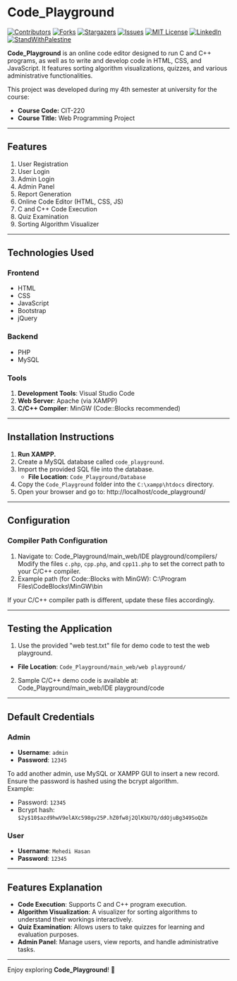 # Code_Playground

[![Contributors][contributors-shield]][contributors-url]
[![Forks][forks-shield]][forks-url]
[![Stargazers][stars-shield]][stars-url]
[![Issues][issues-shield]][issues-url]
[![MIT License][license-shield]][license-url]
[![LinkedIn][linkedin-shield]][linkedin-url]
[![StandWithPalestine](https://raw.githubusercontent.com/Safouene1/support-palestine-banner/master/StandWithPalestine.svg)](https://github.com/Safouene1/support-palestine-banner/blob/master/Markdown-pages/Support.md)

**Code_Playground** is an online code editor designed to run C and C++ programs, as well as to write and develop code in HTML, CSS, and JavaScript. It features sorting algorithm visualizations, quizzes, and various administrative functionalities.  

This project was developed during my 4th semester at university for the course:
- **Course Code:** CIT-220  
- **Course Title:** Web Programming Project  

---

## Features
1. User Registration
2. User Login
3. Admin Login
4. Admin Panel
5. Report Generation
6. Online Code Editor (HTML, CSS, JS)
7. C and C++ Code Execution
8. Quiz Examination
9. Sorting Algorithm Visualizer

---

## Technologies Used

### Frontend
- HTML
- CSS
- JavaScript
- Bootstrap
- jQuery

### Backend
- PHP
- MySQL

### Tools
1. **Development Tools**: Visual Studio Code
2. **Web Server**: Apache (via XAMPP)
3. **C/C++ Compiler**: MinGW (Code::Blocks recommended)

---

## Installation Instructions

1. **Run XAMPP.**
2. Create a MySQL database called `code_playground`.
3. Import the provided SQL file into the database.  
   - **File Location**: `Code_Playground/Database`
4. Copy the `Code_Playground` folder into the `C:\xampp\htdocs` directory.
5. Open your browser and go to: http://localhost/code_playground/


---

## Configuration

### Compiler Path Configuration
1. Navigate to: Code_Playground/main_web/IDE playground/compilers/
Modify the files `c.php`, `cpp.php`, and `cpp11.php` to set the correct path to your C/C++ compiler.
2. Example path (for Code::Blocks with MinGW): C:\Program Files\CodeBlocks\MinGW\bin

If your C/C++ compiler path is different, update these files accordingly.

---

## Testing the Application
1. Use the provided "web test.txt" file for demo code to test the web playground.  
- **File Location**: `Code_Playground/main_web/web playground/`
2. Sample C/C++ demo code is available at: Code_Playground/main_web/IDE playground/code


---

## Default Credentials

### Admin
- **Username**: `admin`  
- **Password**: `12345`  

To add another admin, use MySQL or XAMPP GUI to insert a new record. Ensure the password is hashed using the bcrypt algorithm.  
Example:  
- Password: `12345`  
- Bcrypt hash: `$2y$10$azd9hwV9elAXc598gv25P.hZ0fw8j2QlKbU7Q/ddOjuBg349SoQZm`

### User
- **Username**: `Mehedi Hasan`  
- **Password**: `12345`

---

## Features Explanation
- **Code Execution**: Supports C and C++ program execution.  
- **Algorithm Visualization**: A visualizer for sorting algorithms to understand their workings interactively.  
- **Quiz Examination**: Allows users to take quizzes for learning and evaluation purposes.  
- **Admin Panel**: Manage users, view reports, and handle administrative tasks.  

---

Enjoy exploring **Code_Playground**! 🚀  

[contributors-shield]: https://img.shields.io/github/contributors/Mehedi-Hasan-Rabbi/Code_Playground.svg?style=for-the-badge
[contributors-url]: https://github.com/Mehedi-Hasan-Rabbi/Code_Playground/graphs/contributors
[forks-shield]: https://img.shields.io/github/forks/Mehedi-Hasan-Rabbi/Code_Playground.svg?style=for-the-badge
[forks-url]: https://github.com/Mehedi-Hasan-Rabbi/Code_Playground/network/members
[stars-shield]: https://img.shields.io/github/stars/Mehedi-Hasan-Rabbi/Code_Playground.svg?style=for-the-badge
[stars-url]: https://github.com/Mehedi-Hasan-Rabbi/Code_Playground/stargazers
[issues-shield]: https://img.shields.io/github/issues/Mehedi-Hasan-Rabbi/Code_Playground.svg?style=for-the-badge
[issues-url]: https://github.com/Mehedi-Hasan-Rabbi/Code_Playground/issues
[license-shield]: https://img.shields.io/github/license/Mehedi-Hasan-Rabbi/Code_Playground.svg?style=for-the-badge
[license-url]: https://github.com/Mehedi-Hasan-Rabbi/Code_Playground/blob/master/LICENSE.txt
[linkedin-shield]: https://img.shields.io/badge/-LinkedIn-black.svg?style=for-the-badge&logo=linkedin&colorB=555
[linkedin-url]: https://www.linkedin.com/in/ultr4-instinct/


